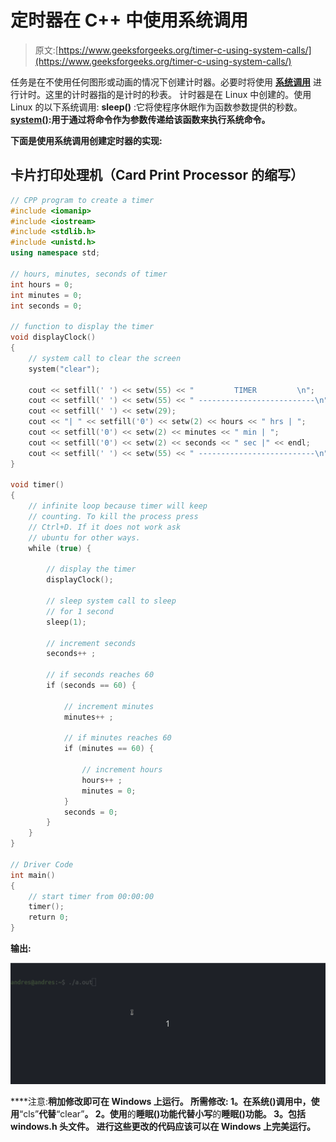 # 定时器在 C++ 中使用系统调用

> 原文:[https://www.geeksforgeeks.org/timer-c-using-system-calls/](https://www.geeksforgeeks.org/timer-c-using-system-calls/)

任务是在不使用任何图形或动画的情况下创建计时器。必要时将使用 [**系统调用**](https://www.geeksforgeeks.org/operating-system-introduction-system-call/) 进行计时。这里的计时器指的是计时的秒表。
计时器是在 Linux 中创建的。使用 Linux 的以下系统调用:
**sleep()** :它将使程序休眠作为函数参数提供的秒数。
[**system()**](https://www.geeksforgeeks.org/system-call-in-c/)**:用于通过将命令作为参数传递给该函数来执行系统命令。** 

**下面是使用系统调用创建定时器的实现:** 

## **卡片打印处理机（Card Print Processor 的缩写）**

```cpp
// CPP program to create a timer
#include <iomanip>
#include <iostream>
#include <stdlib.h>
#include <unistd.h>
using namespace std;

// hours, minutes, seconds of timer
int hours = 0;
int minutes = 0;
int seconds = 0;

// function to display the timer
void displayClock()
{
    // system call to clear the screen
    system("clear");

    cout << setfill(' ') << setw(55) << "         TIMER         \n";
    cout << setfill(' ') << setw(55) << " --------------------------\n";
    cout << setfill(' ') << setw(29);
    cout << "| " << setfill('0') << setw(2) << hours << " hrs | ";
    cout << setfill('0') << setw(2) << minutes << " min | ";
    cout << setfill('0') << setw(2) << seconds << " sec |" << endl;
    cout << setfill(' ') << setw(55) << " --------------------------\n";
}

void timer()
{
    // infinite loop because timer will keep
    // counting. To kill the process press
    // Ctrl+D. If it does not work ask
    // ubuntu for other ways.
    while (true) {

        // display the timer
        displayClock();

        // sleep system call to sleep
        // for 1 second
        sleep(1);

        // increment seconds
        seconds++ ;

        // if seconds reaches 60
        if (seconds == 60) {

            // increment minutes
            minutes++ ;

            // if minutes reaches 60
            if (minutes == 60) {

                // increment hours
                hours++ ;
                minutes = 0;
            }
            seconds = 0;
        }
    }
}

// Driver Code
int main()
{
    // start timer from 00:00:00
    timer();
    return 0;
}
```

****输出:**** 

**![](img/c1f42222889587d983cdb0cfff30d388.png)**

****注意:**稍加修改即可在 Windows 上运行。
所需修改:
1。在系统()调用中，使用**“cls”**代替**“clear”**。
2。使用**的**睡眠()功能代替小写**的**睡眠()功能。
3。包括 **windows.h** 头文件。
进行这些更改的代码应该可以在 Windows 上完美运行。**